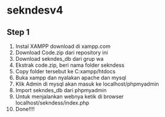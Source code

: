 # sekndesv4
## Step 1
1. Instal XAMPP download di xampp.com
2. Download Code.zip dari repository ini
3. Download sekndes_db dari grup wa
4. Ekstrak code.zip, beri nama folder sekndess
5. Copy folder tersebut ke C:xampp/htdocs
6. Buka xampp dan nyalakan apache dan mysql
7. Klik Admin di mysql akan masuk ke localhost/phpmyadmin
8. Import sekndes_db dari phpmyadmin
9. Untuk menjalankan webnya ketik di browser localhost/sekndess/index.php
10. Done!!!!
